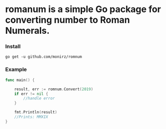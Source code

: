 # romanum is a simple Go package for converting number to Roman Numerals.

### Install
`go get -u github.com/monirz/romnum`

### Example

```go
func main() {

	result, err := romnum.Convert(2019)
	if err != nil {
		//handle error
	}

	fmt.Println(result)
	//Prints: MMXIX
}
```
